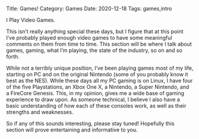 Title: Games!
Category: Games
Date: 2020-12-18
Tags: games,intro

<p style="margin-top: 1em">I Play Video Games.</p>

<p style="margin-top: 1em">This isn&rsquo;t really anything
special these days, but I figure that at this point
I&rsquo;ve probably played enough video games to have some
meaningful comments on them from time to time. This section
will be where I talk about games, gaming, what I&rsquo;m
playing, the state of the industry, so on and so forth.</p>

<p style="margin-top: 1em">While not a terribly unique
position, I&rsquo;ve been playing games most of my life,
starting on PC and on the original Nintendo (some of you
probably know it best as the NES). While these days all my
PC gaming is on Linux, I have four of the five Playstations,
an Xbox One X, a Nintendo, a Super Nintendo, and a FireCore
Genesis. This, in my opinion, gives me a wide base of gaming
experience to draw upon. As someone technical, I believe I
also have a basic understanding of how each of these
consoles work, as well as their strengths and
weaknesses.</p>

<p style="margin-top: 1em">So if any of this sounds
interesting, please stay tuned! Hopefully this section will
prove entertaining and informative to you.</p>

